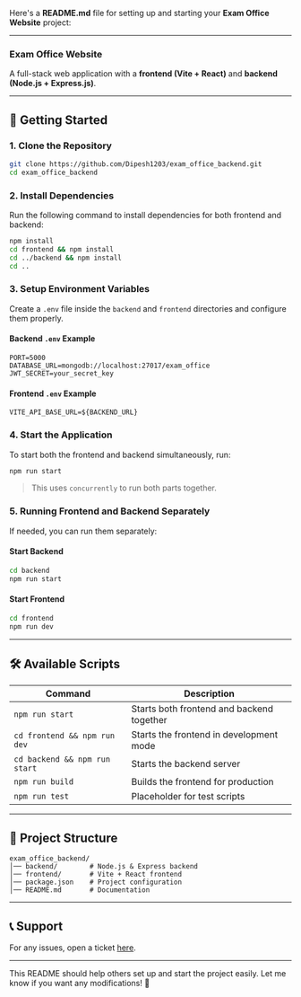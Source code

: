 Here's a **README.md** file for setting up and starting your **Exam Office Website** project:

---

### **Exam Office Website**

A full-stack web application with a **frontend (Vite + React)** and **backend (Node.js + Express.js)**.

---

## 🚀 **Getting Started**

### **1. Clone the Repository**

```sh
git clone https://github.com/Dipesh1203/exam_office_backend.git
cd exam_office_backend
```

### **2. Install Dependencies**

Run the following command to install dependencies for both frontend and backend:

```sh
npm install
cd frontend && npm install
cd ../backend && npm install
cd ..
```

### **3. Setup Environment Variables**

Create a `.env` file inside the `backend` and `frontend` directories and configure them properly.

#### **Backend `.env` Example**

```env
PORT=5000
DATABASE_URL=mongodb://localhost:27017/exam_office
JWT_SECRET=your_secret_key
```

#### **Frontend `.env` Example**

```env
VITE_API_BASE_URL=${BACKEND_URL}
```

### **4. Start the Application**

To start both the frontend and backend simultaneously, run:

```sh
npm run start
```

> This uses `concurrently` to run both parts together.

### **5. Running Frontend and Backend Separately**

If needed, you can run them separately:

#### **Start Backend**

```sh
cd backend
npm run start
```

#### **Start Frontend**

```sh
cd frontend
npm run dev
```

---

## 🛠 **Available Scripts**

| Command                       | Description                               |
| ----------------------------- | ----------------------------------------- |
| `npm run start`               | Starts both frontend and backend together |
| `cd frontend && npm run dev`  | Starts the frontend in development mode   |
| `cd backend && npm run start` | Starts the backend server                 |
| `npm run build`               | Builds the frontend for production        |
| `npm run test`                | Placeholder for test scripts              |

---

## 📂 **Project Structure**

```
exam_office_backend/
│── backend/        # Node.js & Express backend
│── frontend/       # Vite + React frontend
│── package.json    # Project configuration
│── README.md       # Documentation
```

---

## 📞 **Support**

For any issues, open a ticket [here](https://github.com/Dipesh1203/exam_office_backend/issues).

---

This README should help others set up and start the project easily. Let me know if you want any modifications! 🚀
